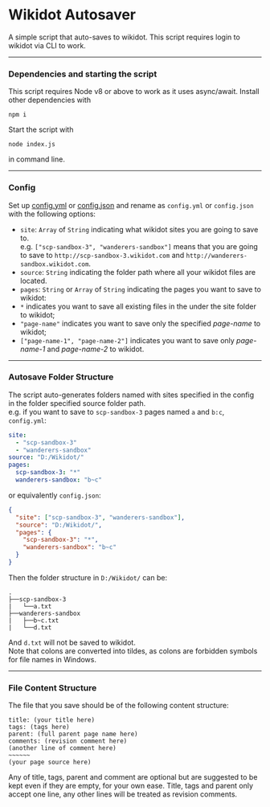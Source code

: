 # Wikidot Autosaver
 A simple script that auto-saves to wikidot.
 This script requires login to wikidot via CLI to work.

 ------
 ### Dependencies and starting the script
 This script requires Node v8 or above to work as it uses async/await. Install other dependencies with
 ```
 npm i
 ```
 Start the script with
 ```
 node index.js
 ```
 in command line.

 ----
 ### Config
 Set up [config.yml](./config-example.yml) or [config.json](./config-example.json) and rename as `config.yml` or `config.json` with the following options:

 * `site`: `Array` of `String` indicating what wikidot sites you are going to save to. <br/>
 e.g. `["scp-sandbox-3", "wanderers-sandbox"]` means that you are going to save to `http://scp-sandbox-3.wikidot.com` and `http://wanderers-sandbox.wikidot.com`.
 * `source`: `String` indicating the folder path where all your wikidot files are located.
 * `pages`: `String` or `Array` of `String` indicating the pages you want to save to wikidot:
  * `*` indicates you want to save all existing files in the under the site folder to wikidot;
  * `"page-name"` indicates you want to save only the specified _page-name_ to wikidot;
  * `["page-name-1", "page-name-2"]` indicates you want to save only _page-name-1_ and _page-name-2_ to wikidot.


----
### Autosave Folder Structure
The script auto-generates folders named with sites specified in the config in the folder specified source folder path. <br />
e.g. if you want to save to `scp-sandbox-3` pages named `a` and `b:c`, <br />
`config.yml`:
```YAML
site:
  - "scp-sandbox-3"
  - "wanderers-sandbox"
source: "D:/Wikidot/"
pages:
  scp-sandbox-3: "*"
  wanderers-sandbox: "b~c"
```
or equivalently `config.json`:
```JSON
{
  "site": ["scp-sandbox-3", "wanderers-sandbox"],
  "source": "D:/Wikidot/",
  "pages": {
    "scp-sandbox-3": "*",
    "wanderers-sandbox": "b~c"
  }
}
```
Then the folder structure in `D:/Wikidot/` can be:
```
.
├──scp-sandbox-3
|   └──a.txt
├──wanderers-sandbox
|   ├──b~c.txt
|   └──d.txt
```
And `d.txt` will not be saved to wikidot. <br />
Note that colons are converted into tildes, as colons are forbidden symbols for file names in Windows.

----
### File Content Structure
The file that you save should be of the following content structure:
```
title: (your title here)
tags: (tags here)
parent: (full parent page name here)
comments: (revision comment here)
(another line of comment here)
~~~~~~
(your page source here)
```
Any of title, tags, parent and comment are optional but are suggested to be kept even if they are empty, for your own ease.
Title, tags and parent only accept one line, any other lines will be treated as revision comments.
